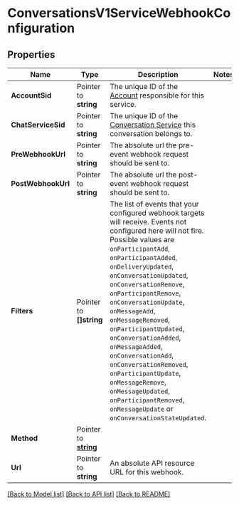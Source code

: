 # ConversationsV1ServiceWebhookConfiguration

## Properties

Name | Type | Description | Notes
------------ | ------------- | ------------- | -------------
**AccountSid** | Pointer to **string** | The unique ID of the [Account](https://www.twilio.com/docs/iam/api/account) responsible for this service. |
**ChatServiceSid** | Pointer to **string** | The unique ID of the [Conversation Service](https://www.twilio.com/docs/conversations/api/service-resource) this conversation belongs to. |
**PreWebhookUrl** | Pointer to **string** | The absolute url the pre-event webhook request should be sent to. |
**PostWebhookUrl** | Pointer to **string** | The absolute url the post-event webhook request should be sent to. |
**Filters** | Pointer to **[]string** | The list of events that your configured webhook targets will receive. Events not configured here will not fire. Possible values are `onParticipantAdd`, `onParticipantAdded`, `onDeliveryUpdated`, `onConversationUpdated`, `onConversationRemove`, `onParticipantRemove`, `onConversationUpdate`, `onMessageAdd`, `onMessageRemoved`, `onParticipantUpdated`, `onConversationAdded`, `onMessageAdded`, `onConversationAdd`, `onConversationRemoved`, `onParticipantUpdate`, `onMessageRemove`, `onMessageUpdated`, `onParticipantRemoved`, `onMessageUpdate` or `onConversationStateUpdated`. |
**Method** | Pointer to [**string**](ServiceWebhookConfigurationEnumMethod.md) |  |
**Url** | Pointer to **string** | An absolute API resource URL for this webhook. |

[[Back to Model list]](../README.md#documentation-for-models) [[Back to API list]](../README.md#documentation-for-api-endpoints) [[Back to README]](../README.md)


